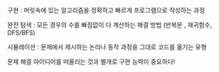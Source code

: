 구현 : 머릿속에 있는 알고리즘을 정확하고 빠르게 프로그램으로 작성하는 과정

완전 탐색 : 모든 경우의 수를 빠짐없이 다 계산하는 해결 방법 (반복문 , 재귀함수, DFS/BFS)

시뮬레이션 : 문제에서 제시하는 논리나 동작 과정을 그대로 코드를 옮기는 유형

문제 해결 아이디어를 떠올리는 것과 별개로 구현 능력이 중요하다!
